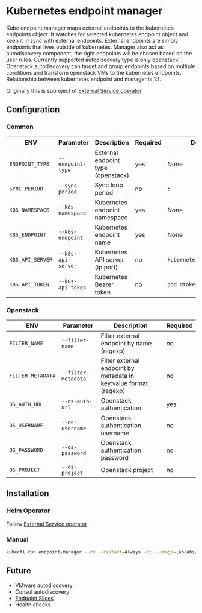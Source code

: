# Kubernetes endpoint manager
Kube endpoint manager maps external endpoints to the kubernetes endpoints object. It watches for selected kubernetes endpoint object and keep it in sync with external endpoints. External endpoints are simply endpoints that lives outside of kubernetes. Manager also act as autodiscovery component, the right endpoints will be chosen based on the user rules. Currently supported autodiscovery type is only openstack. Openstack autodiscovery can target and group endpoints based on multiple conditions and transform openstack VMs to the kubernetes endpoints. Relationship between kubernetes endpoint and manager is 1:1.

Originally this is subroject of [External Service operator](https://github.com/lablabs/.external-service-operator)

## Configuration

### Common
ENV |Parameter | Description | Required | Default
--- |--- | --- | --- | --- 
`ENDPOINT_TYPE` | `--endpoint-type` | External endpoint type (openstack) | yes | None
`SYNC_PERIOD` | `--sync-period` | Sync loop period | no | `5`
`K8S_NAMESPACE` | `--k8s-namespace` | Kubernetes endpoint namespace | yes | None
`K8S_ENDPOINT` | `--k8s-endpoint` | Kubernetes endpoint name | yes | None
`K8S_API_SERVER` | `--k8s-api-server` | Kubernetes API server (ip:port) | no | `kubernetes.default.svc`
`K8S_API_TOKEN` | `--k8s-api-token` | Kubernetes Bearer token | no | `pod dtoken`

### Openstack
ENV |Parameter | Description | Required
--- |--- | --- | -- |
`FILTER_NAME` | `--filter-name` | Filter external endpoint by name (regexp) | no | None
`FILTER_METADATA` | `--filter-metadata` | Filter external endpoint by metadata in key:value format (regexp) | no | None
`OS_AUTH_URL` | `--os-auth-url` | Openstack authentication  | yes
`OS_USERNAME` | `--os-username` | Openstack authentication username | no
`OS_PASSWORD` | `--os-password` | Openstack authentication password | no
`OS_PROJECT` | `--os-project` | Openstack project | no

## Installation
### Helm Operator
Follow [External Service operator](https://github.com/lablabs/external-service-operator)

### Manual
```sh
kubectl run endpoint-manager --rm --restart=Always -it --image=lablabs/kube-endpoint-manager:latest --env ...
```

## Future
- VMware autodiscovery
- Consul autodiscovery
- [Endpoint Slices](https://kubernetes.io/docs/concepts/services-networking/endpoint-slices/)
- Health checks